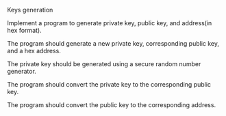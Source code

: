 Keys generation


Implement a program to generate private key, public key, and address(in hex format).



The program should generate a new private key, corresponding public key, and a hex address.



The private key should be generated using a secure random number generator.



The program should convert the private key to the corresponding public key.



The program should convert the public key to the corresponding address.